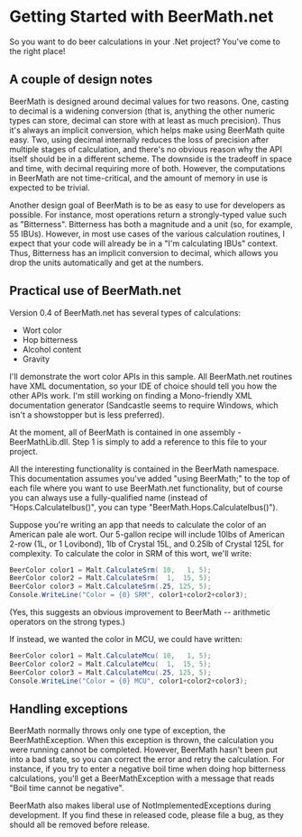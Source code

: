 # Getting Started with BeerMath.net

So you want to do beer calculations in your .Net project?  You've come to the right place!

## A couple of design notes
BeerMath is designed around decimal values for two reasons.  One, casting to decimal is a widening conversion (that is, anything the other numeric types can store, decimal can store with at least as much precision).  Thus it's always an implicit conversion, which helps make using BeerMath quite easy.  Two, using decimal internally reduces the loss of precision after multiple stages of calculation, and there's no obvious reason why the API itself should be in a different scheme.  The downside is the tradeoff in space and time, with decimal requiring more of both.  However, the computations in BeerMath are not time-critical, and the amount of memory in use is expected to be trivial.

Another design goal of BeerMath is to be as easy to use for developers as possible.  For instance, most operations return a strongly-typed value such as "Bitterness".  Bitterness has both a magnitude and a unit (so, for example, 55 IBUs).  However, in most use cases of the various calculation routines, I expect that your code will already be in a "I'm calculating IBUs" context.  Thus, Bitterness has an implicit conversion to decimal, which allows you drop the units automatically and get at the numbers.

## Practical use of BeerMath.net
Version 0.4 of BeerMath.net has several types of calculations:
* Wort color
* Hop bitterness
* Alcohol content
* Gravity

I'll demonstrate the wort color APIs in this sample.  All BeerMath.net routines have XML documentation, so your IDE of choice should tell you how the other APIs work.  I'm still working on finding a Mono-friendly XML documentation generator (Sandcastle seems to require Windows, which isn't a showstopper but is less preferred).

At the moment, all of BeerMath is contained in one assembly - BeerMathLib.dll.  Step 1 is simply to add a reference to this file to your project.

All the interesting functionality is contained in the BeerMath namespace.  This documentation assumes you've added "using BeerMath;" to the top of each file where you want to use BeerMath.net functionality, but of course you can always use a fully-qualified name (instead of "Hops.CalculateIbus()", you can type "BeerMath.Hops.CalculateIbus()").

Suppose you're writing an app that needs to calculate the color of an American pale ale wort.  Our 5-gallon recipe will include 10lbs of American 2-row (1L, or 1 Lovibond), 1lb of Crystal 15L, and 0.25lb of Crystal 125L for complexity.  To calculate the color in SRM of this wort, we'll write:

```csharp
BeerColor color1 = Malt.CalculateSrm( 10,   1, 5);
BeerColor color2 = Malt.CalculateSrm(  1,  15, 5);
BeerColor color3 = Malt.CalculateSrm(.25, 125, 5);
Console.WriteLine("Color = {0} SRM", color1+color2+color3);
```

(Yes, this suggests an obvious improvement to BeerMath -- arithmetic operators on the strong types.)

If instead, we wanted the color in MCU, we could have written:

```csharp
BeerColor color1 = Malt.CalculateMcu( 10,   1, 5);
BeerColor color2 = Malt.CalculateMcu(  1,  15, 5);
BeerColor color3 = Malt.CalculateMcu(.25, 125, 5);
Console.WriteLine("Color = {0} MCU", color1+color2+color3);
```

## Handling exceptions
BeerMath normally throws only one type of exception, the BeerMathException.  When this exception is thrown, the calculation you were running cannot be completed.  However, BeerMath hasn't been put into a bad state, so you can correct the error and retry the calculation.  For instance, if you try to enter a negative boil time when doing hop bitterness calculations, you'll get a BeerMathException with a message that reads "Boil time cannot be negative".

BeerMath also makes liberal use of NotImplementedExceptions during development.  If you find these in released code, please file a bug, as they should all be removed before release.

